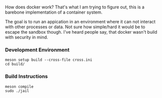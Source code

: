 How does docker work?  That's what I am trying to figure out, this is a barebone 
implementation of a container system.

The goal is to run an appication in an environment where it can not interact with
other processes or data.  Not sure how simple/hard it would be to escape the
sandbox though.  I've heard people say, that docker wasn't build with security in
mind.

### Development Environment

~~~none
meson setup build --cross-file cross.ini
cd build/
~~~

### Build Instructions

~~~none
meson compile
sudo ./jail
~~~
